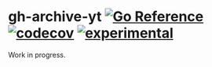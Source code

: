 # gh-archive-yt [![Go Reference](https://img.shields.io/badge/go-pkg-00ADD8)](https://pkg.go.dev/github.com/go-faster/gh-archive-yt#section-documentation) [![codecov](https://img.shields.io/codecov/c/github/go-faster/gh-archive-yt?label=cover)](https://codecov.io/gh/go-faster/gh-archive-yt) [![experimental](https://img.shields.io/badge/-experimental-blueviolet)](https://go-faster.org/docs/projects/status#experimental)

Work in progress.
